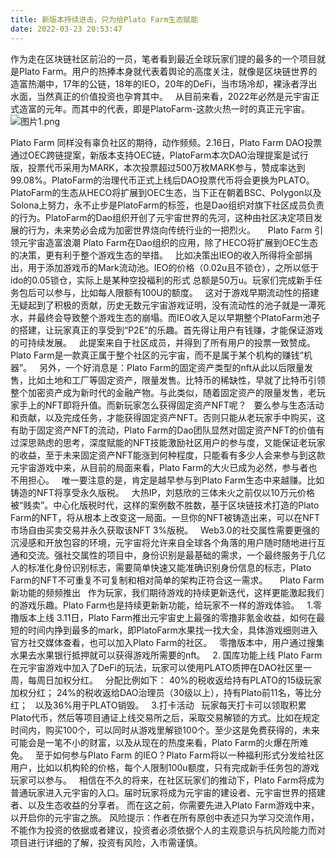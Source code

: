 ```yaml
---
title: 新版本持续进击，只为给Plato Farm生态赋能
date: 2022-03-23 20:53:47
---
```

作为走在区块链社区前沿的一员，笔者看到最近全球玩家们提的最多的一个项目就是Plato Farm。用户的热捧本身就代表着舆论的高度关注，就像是区块链世界的造富热潮中，17年的公链，18年的IEO，20年的DeFi，当市场冷却，裸泳者浮出水面，当然真正的价值投资也孕育其中。
 
从目前来看，2022年必然是元宇宙正式造富的元年。而其中的代表，即是PlatoFarm-这款火热一时的真正元宇宙。
 
 
![图片1.png](https://smartsignature-img.oss-cn-hongkong.aliyuncs.com/article/2022/03/23/dae4833a97425012359b8ff566f6cc2a.png)

Plato Farm 同样没有辜负社区的期待，动作频频。2.16日，Plato Farm DAO投票通过OEC跨链提案，新版本支持OEC链，PlatoFarm本次DAO治理提案是试行版，投票代币采用为MARK，本次投票超过500万枚MARK参与，赞成率达到99.08%。PlatoFarm的治理代币正式上线后DAO投票代币将会更换为PLATO。
 
PlatoFarm的生态从HECO将扩展到OEC生态，当下正在朝着BSC、Polygon以及Solona上努力，永不止步是PlatoFarm的标签，也是Dao组织对旗下社区成员负责的行为。PlatoFarm的Dao组织开创了元宇宙世界的先河，这种由社区决定项目发展的行为，未来势必会成为加密世界烧向传统行业的一把烈火。
 
 
Plato Farm 引领元宇宙造富浪潮
Plato Farm在Dao组织的应用，除了HECO将扩展到OEC生态的决策，更有利于整个游戏生态的举措。
 
比如决策出IEO的收入所得将全部捐出，用于添加游戏币的Mark流动池。IEO的价格（0.02u且不锁仓），之所以低于ido的0.05锁仓，实际上是某种空投福利的形式
总额是50万u。玩家们完成新手任务包后可以参与，比如每人限额有100U的额度。
 
这对于游戏早期流动性的搭建无疑起到了积极的贡献，历史无数元宇宙游戏证明，没有流动性的池子就是一潭死水，并最终会导致整个游戏生态的崩塌。而IEO收入足以早期整个PlatoFarm池子的搭建，让玩家真正的享受到“P2E”的乐趣。首先得让用户有钱赚，才能保证游戏的可持续发展。
 
此提案来自于社区成员，并得到了所有用户的投票一致赞成。Plato Farm是一款真正属于整个社区的元宇宙，而不是属于某个机构的赚钱“机器”。
 
另外，一个好消息是：Plato Farm的固定资产类型的nft从此以后限量发售，比如土地和工厂等固定资产，限量发售。比特币的稀缺性，早就了比特币引领整个加密资产成为新时代的金融产物。与此类似，随着固定资产的限量发售，老玩家手上的NFT即将升值。而新玩家怎么获得固定资产NFT呢？
 
要么参与生态活动和贡献，以及完成任务，才能获得固定资产NFT。否则只能从老玩家手中购买，这有助于固定资产NFT的流动，Plato Farm的Dao团队显然对固定资产NFT的价值有过深思熟虑的思考，深度赋能的NFT技能激励社区用户的参与度，又能保证老玩家的收益，至于未来固定资产NFT能涨到何种程度，只能看有多少人会来参与到这款元宇宙游戏中来，从目前的局面来看，Plato Farm的大火已成为必然，参与者也不用担心。
 
唯一要注意的是，肯定是越早参与到Plato Farm生态中来越赚。比如铸造的NFT将享受永久版税。
 
大热IP，刘慈欣的三体未火之前仅以10万元价格被“贱卖”。中心化版税时代，这样的案例数不胜数，基于区块链技术打造的Plato Farm的NFT，将从根本上改变这一局面。一旦你的NFT被铸造出来，可以在NFT市场自由买卖交易并永久获取该NFT 3%版税。
 
Web3.0的社交属性需要更强的沉浸感和开放包容的环境，元宇宙将允许来自全球各个角落的用户随时随地进行互通和交流。强社交属性的项目中，身份识别是最基础的需求，一个最终服务于几亿人的标准化身份识别标志，需要简单快速又能准确识别身份信息的标志，Plato Farm的NFT不可重复不可复制和相对简单的架构正符合这一需求。
 
 
Plato Farm新功能的频频推出
 
作为玩家，我们期待游戏的持续更新迭代，这样更能激起我们的游戏乐趣。Plato Farm也是持续更新新功能，给玩家不一样的游戏体验。
 
1.零撸版本上线
3.11日，Plato Farm推出元宇宙史上最强的零撸非氪金收益，如何在最短的时间内挣到最多的mark，即PlatoFarm水果找一找大全，具体游戏细则进入官方社交媒体查看，也可以加入Plato Farm的社区。
 
零撸版本中，用户通过搜集水果去水果银行抵押就可以获得游戏所需要的nft。
 
2. 国库功能上线
Plato Farm在元宇宙游戏中加入了DeFi的玩法，玩家可以使用PLATO质押在DAO社区里一周，每周日加权分红。
 
分配比例如下：
40%的税收返给持有PLATO的15级玩家加权分红；
24%的税收返给DAO治理员（30级以上），持有Plato前11名，等比分红；
 
以及36%用于PLATO销毁。
 
3.打卡活动
 
玩家每天打卡可以领取积累Plato代币，然后等项目通证上线交易所之后，采取交易解锁的方式。比如在规定时间内，购买100个，可以同时从游戏里解锁100个。至少这是免费获得的，未来可能会是一笔不小的财富，以及从现在的热度来看，Plato Farm的火爆在所难免。
 
至于如何参与Plato Farm 的IEO？Plato Farm将以一种福利形式分发给社区用户，比如以机构轮的价格，每个人限制100u额度，只有完成新手任务包的游戏玩家可以参与。
 
相信在不久的将来，在社区玩家们的推动下，Plato Farm将成为普通玩家进入元宇宙的入口。届时玩家将成为元宇宙的建设者、元宇宙世界的搭建者、以及生态收益的分享者。
而在这之前，你需要先进入Plato Farm游戏中来，以开启你的元宇宙之旅。
风险提示：作者在所有原创中表述只为学习交流作用，不能作为投资的依据或者建议，投资者必须依据个人的主观意识与抗风险能力而对项目进行详细的了解，投资有风险，入市需谨慎。